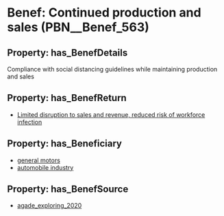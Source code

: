 # Benef: __Continued production and sales__ (PBN__Benef_563)

## Property: has_BenefDetails

Compliance with social distancing guidelines while maintaining production and sales

## Property: has_BenefReturn

* [Limited disruption to sales and revenue, reduced risk of workforce infection](../BenefReturn/PBN__BenefReturn_615)

## Property: has_Beneficiary

* [general motors](../Stakeholder/PBN__Stakeholder_240)
* [automobile industry](../Stakeholder/PBN__Stakeholder_241)

## Property: has_BenefSource

* [agade_exploring_2020](../Article/PBN__Article_114)

